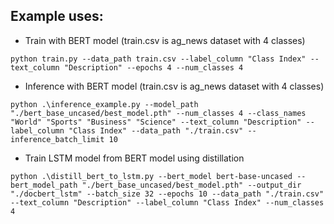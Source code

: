 
## Example uses:

- Train with BERT model (train.csv is ag_news dataset with 4 classes)
```
python train.py --data_path train.csv --label_column "Class Index" --text_column "Description" --epochs 4 --num_classes 4
```
- Inference with BERT model (train.csv is ag_news dataset with 4 classes)
```
python .\inference_example.py --model_path "./bert_base_uncased/best_model.pth" --num_classes 4 --class_names "World" "Sports" "Business" "Science" --text_column "Description" --label_column "Class Index" --data_path "./train.csv" --inference_batch_limit 10
```

- Train LSTM model from BERT model using distillation
```
python .\distill_bert_to_lstm.py --bert_model bert-base-uncased --bert_model_path "./bert_base_uncased/best_model.pth" --output_dir "./docbert_lstm" --batch_size 32 --epochs 10 --data_path "./train.csv" --text_column "Description" --label_column "Class Index" --num_classes 4
```